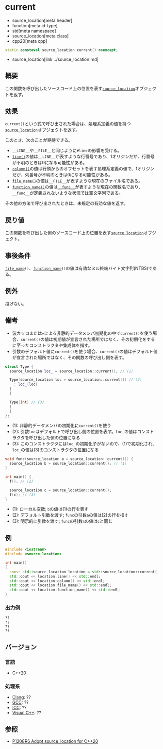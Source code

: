# current
* source_location[meta header]
* function[meta id-type]
* std[meta namespace]
* source_location[meta class]
* cpp20[meta cpp]

```cpp
static consteval source_location current() noexcept;
```
* source_location[link ../source_location.md]

## 概要

この関数を呼び出したソースコード上の位置を表す[`source_location`](../source_location.md)オブジェクトを返す。

## 効果

`current()`という式で呼び出された場合は、処理系定義の値を持つ[`source_location`](../source_location.md)オブジェクトを返す。

このとき、次のことが期待できる。

* `__LINE__`や`__FILE__`と同じように`#line`の影響を受ける。
* [`line()`](line.md)の値は`__LINE__`が表すような行番号であり、1オリジンだが、行番号が不明のときは0になる可能性がある。
* [`column()`](column.md)の値は行頭からのオフセットを表す処理系定義の値で、1オリジンだが、列番号が不明のときは0になる可能性がある。
* [`file_name()`](file_name.md)の値は`__FILE__`が表すような現在のファイル名である。
* [`function_name()`](file_name.md)の値は[`__func__`](/lang/cpp11/func.md)が表すような現在の関数名であり、[`__func__`](/lang/cpp11/func.md)が定義されないような状況では空文字列である。

その他の方法で呼び出されたときは、未規定の有効な値を返す。

## 戻り値

この関数を呼び出した側のソースコード上の位置を表す[`source_location`](../source_location.md)オブジェクト。

## 事後条件
[`file_name`](file_name.md)`()`、[`function_name`](function_name.md)`()`の値は有効なヌル終端バイト文字列(NTBS)である。

## 例外
投げない。

## 備考
* 波カッコまたは`=`による非静的データメンバ初期化の中で`current()`を使う場合、`current()`の値は初期値が宣言された場所ではなく、その初期化をするに至ったコンストラクタや集成体を指す。
* 引数のデフォルト値に`current()`を使う場合、`current()`の値はデフォルト値が宣言された場所ではなく、その関数の呼び出し側を表す。

```cpp
struct Type {
  source_location loc_ = source_location::current(); // (1)

  Type(source_location loc = source_location::current()) // (2)
    : loc_(loc)
  {
  }

  Type(int) // (3)
  {
  }
};
```

- (1): 非静的データメンバの初期化に`current()`を使う
- (2): 引数`loc`はデフォルトで呼び出し側の位置を表す。`loc_`の値はコンストラクタを呼び出した側の位置になる
- (3): このコンストラクタには`loc_`の初期化子がないので、(1)で初期化され、`loc_`の値は(3)のコンストラクタの位置になる

```cpp
void func(source_location a = source_location::current()) {
  source_location b = source_location::current(); // (1)
}

int main() {
  f(); // (2)

  source_location c = source_location::current();
  f(c); // (3)
}
```

- (1): ローカル変数; `b`の値は(1)の行を表す
- (2): デフォルト引数を渡す; `func`の引数`a`の値は(2)の行を指す
- (3): 明示的に引数を渡す; `func`の引数`a`の値は`c`と同じ

## 例
```cpp example
#include <iostream>
#include <source_location>

int main()
{
  const std::source_location location = std::source_location::current();
  std::cout << location.line() << std::endl;
  std::cout << location.column() << std::endl;
  std::cout << location.file_name() << std::endl;
  std::cout << location.function_name() << std::endl;
}
```

### 出力例
```
??
??
??
??
```

## バージョン
### 言語
- C++20

### 処理系
- [Clang](/implementation.md#clang): ??
- [GCC](/implementation.md#gcc): ??
- [ICC](/implementation.md#icc): ??
- [Visual C++](/implementation.md#visual_cpp): ??

## 参照

- [P1208R6 Adopt source_location for C++20](http://www.open-std.org/jtc1/sc22/wg21/docs/papers/2019/p1208r6.pdf)
